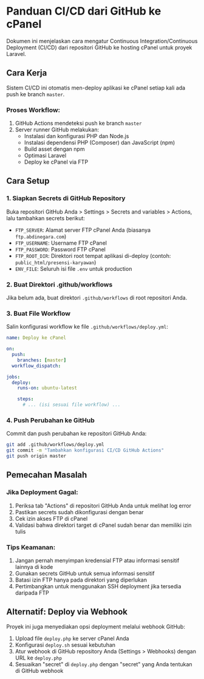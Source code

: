 # Panduan CI/CD dari GitHub ke cPanel

Dokumen ini menjelaskan cara mengatur Continuous Integration/Continuous Deployment (CI/CD) dari repositori GitHub ke hosting cPanel untuk proyek Laravel.

## Cara Kerja

Sistem CI/CD ini otomatis men-deploy aplikasi ke cPanel setiap kali ada push ke branch `master`.

### Proses Workflow:

1. GitHub Actions mendeteksi push ke branch `master`
2. Server runner GitHub melakukan:
   - Instalasi dan konfigurasi PHP dan Node.js
   - Instalasi dependensi PHP (Composer) dan JavaScript (npm)
   - Build asset dengan npm
   - Optimasi Laravel
   - Deploy ke cPanel via FTP

## Cara Setup

### 1. Siapkan Secrets di GitHub Repository

Buka repositori GitHub Anda > Settings > Secrets and variables > Actions, lalu tambahkan secrets berikut:

- `FTP_SERVER`: Alamat server FTP cPanel Anda (biasanya `ftp.abdinegara.com`)
- `FTP_USERNAME`: Username FTP cPanel
- `FTP_PASSWORD`: Password FTP cPanel
- `FTP_ROOT_DIR`: Direktori root tempat aplikasi di-deploy (contoh: `public_html/presensi-karyawan`)
- `ENV_FILE`: Seluruh isi file `.env` untuk production

### 2. Buat Direktori .github/workflows

Jika belum ada, buat direktori `.github/workflows` di root repositori Anda.

### 3. Buat File Workflow

Salin konfigurasi workflow ke file `.github/workflows/deploy.yml`:

```yaml
name: Deploy ke cPanel

on:
  push:
    branches: [master]
  workflow_dispatch:

jobs:
  deploy:
    runs-on: ubuntu-latest

    steps:
      # ... (isi sesuai file workflow) ...
```

### 4. Push Perubahan ke GitHub

Commit dan push perubahan ke repositori GitHub Anda:

```bash
git add .github/workflows/deploy.yml
git commit -m "Tambahkan konfigurasi CI/CD GitHub Actions"
git push origin master
```

## Pemecahan Masalah

### Jika Deployment Gagal:

1. Periksa tab "Actions" di repositori GitHub Anda untuk melihat log error
2. Pastikan secrets sudah dikonfigurasi dengan benar
3. Cek izin akses FTP di cPanel
4. Validasi bahwa direktori target di cPanel sudah benar dan memiliki izin tulis

### Tips Keamanan:

1. Jangan pernah menyimpan kredensial FTP atau informasi sensitif lainnya di kode
2. Gunakan secrets GitHub untuk semua informasi sensitif
3. Batasi izin FTP hanya pada direktori yang diperlukan
4. Pertimbangkan untuk menggunakan SSH deployment jika tersedia daripada FTP

## Alternatif: Deploy via Webhook

Proyek ini juga menyediakan opsi deployment melalui webhook GitHub:

1. Upload file `deploy.php` ke server cPanel Anda
2. Konfigurasi `deploy.sh` sesuai kebutuhan
3. Atur webhook di GitHub repository Anda (Settings > Webhooks) dengan URL ke `deploy.php`
4. Sesuaikan "secret" di `deploy.php` dengan "secret" yang Anda tentukan di GitHub webhook 